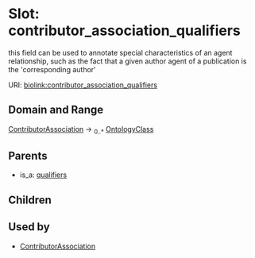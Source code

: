 
# Slot: contributor_association_qualifiers


this field can be used to annotate special characteristics of an agent relationship, such as the fact that a given author agent of a publication is the 'corresponding author'

URI: [biolink:contributor_association_qualifiers](https://w3id.org/biolink/vocab/contributor_association_qualifiers)


## Domain and Range

[ContributorAssociation](ContributorAssociation.md) &#8594;  <sub>0..*</sub> [OntologyClass](OntologyClass.md)

## Parents

 *  is_a: [qualifiers](qualifiers.md)

## Children


## Used by

 * [ContributorAssociation](ContributorAssociation.md)
